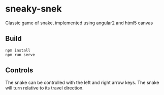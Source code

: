 # sneaky-snek
Classic game of snake, implemented using angular2 and html5 canvas

## Build

    npm install
    npm run serve
    
## Controls

The snake can be controlled with the left and right arrow keys. The snake will turn relative to its travel direction.
